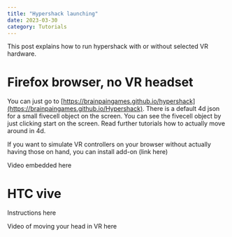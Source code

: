 ```yaml
---
title: "Hypershack launching"
date: 2023-03-30
category: Tutorials
---
```


This post explains how to run hypershack with or without selected VR hardware.  




Firefox browser, no VR headset
==============================

You can just go to [https://brainpaingames.github.io/hypershack](https://brainpaingames.github.io/Hypershack). There is a default 4d json for a small fivecell object on the screen. You can see the fivecell object by just clicking start on the screen. Read further tutorials how to actually move around in 4d.

If you want to simulate VR controllers on your browser without actually having those on hand, you can install add-on (link here)

Video embedded here


HTC vive
========

Instructions here

Video of moving your head in VR here






